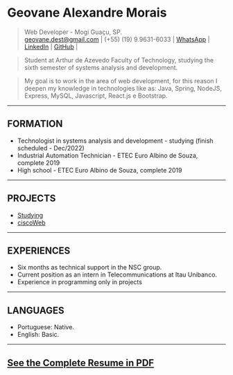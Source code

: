 # Geovane Alexandre Morais
> Web Developer - Mogi Guaçu, SP. \
> [geovane.dest@gmail.com](mailto:geovane.dest@gmail.com)
| (+55) (19) 9.9631-6033
| [WhatsApp](https://api.whatsapp.com/send?phone=5519996316033)
| [LinkedIn](https://www.linkedin.com/in/geovane-alexandre-morais/)
| [GitHub](https://github.com/geovane-morais) |

> Student at Arthur de Azevedo Faculty of Technology, studying the sixth semester of systems analysis and development.

> My goal is to work in the area of web development, for this reason I deepen my knowledge in technologies like as: Java, Spring, NodeJS, Express, MySQL, Javascript, React.js e Bootstrap.
-----

## FORMATION
- Technologist in systems analysis and development - studying (finish scheduled - Dec/2022)
- Industrial Automation Technician - ETEC Euro Albino de Souza, complete 2019
- High school - ETEC Euro Albino de Souza, complete 2019
-----

## PROJECTS
- [Studying](https://github.com/geovane-morais/web)
- [ciscoWeb](https://github.com/geovane-morais/ciscoWeb)
-----

## EXPERIENCES
- Six months as technical support in the NSC group.
- Current position as an intern in Telecommunications at Itau Unibanco.
- Experience in programming only in projects
-----

## LANGUAGES
- Portuguese: Native.
- English: Basic.
-----

## [See the Complete Resume in PDF](/docs/GeovaneMorais.pdf)
